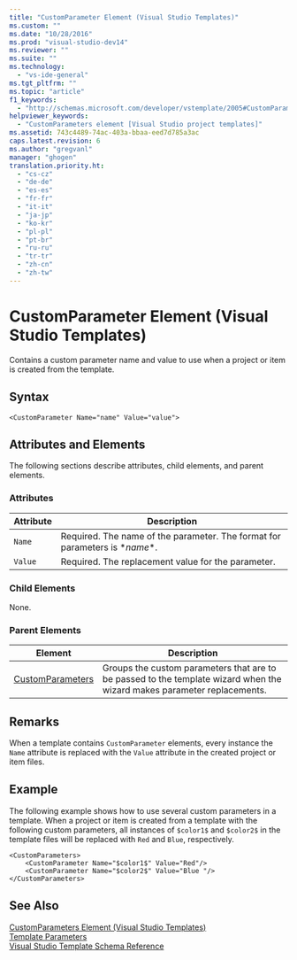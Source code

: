 ```yaml
---
title: "CustomParameter Element (Visual Studio Templates)"
ms.custom: ""
ms.date: "10/28/2016"
ms.prod: "visual-studio-dev14"
ms.reviewer: ""
ms.suite: ""
ms.technology: 
  - "vs-ide-general"
ms.tgt_pltfrm: ""
ms.topic: "article"
f1_keywords: 
  - "http://schemas.microsoft.com/developer/vstemplate/2005#CustomParameter"
helpviewer_keywords: 
  - "CustomParameters element [Visual Studio project templates]"
ms.assetid: 743c4489-74ac-403a-bbaa-eed7d785a3ac
caps.latest.revision: 6
ms.author: "gregvanl"
manager: "ghogen"
translation.priority.ht: 
  - "cs-cz"
  - "de-de"
  - "es-es"
  - "fr-fr"
  - "it-it"
  - "ja-jp"
  - "ko-kr"
  - "pl-pl"
  - "pt-br"
  - "ru-ru"
  - "tr-tr"
  - "zh-cn"
  - "zh-tw"
---
```

# CustomParameter Element (Visual Studio Templates)
Contains a custom parameter name and value to use when a project or item is created from the template.  
  
## Syntax  
  
```  
<CustomParameter Name="name" Value="value">  
```  
  
## Attributes and Elements  
 The following sections describe attributes, child elements, and parent elements.  
  
### Attributes  
  
|Attribute|Description|  
|---------------|-----------------|  
|`Name`|Required. The name of the parameter. The format for parameters is $*name*$.|  
|`Value`|Required. The replacement value for the parameter.|  
  
### Child Elements  
 None.  
  
### Parent Elements  
  
|Element|Description|  
|-------------|-----------------|  
|[CustomParameters](../extensibility/customparameters-element-visual-studio-templates.md)|Groups the custom parameters that are to be passed to the template wizard when the wizard makes parameter replacements.|  
  
## Remarks  
 When a template contains `CustomParameter` elements, every instance the `Name` attribute is replaced with the `Value` attribute in the created project or item files.  
  
## Example  
 The following example shows how to use several custom parameters in a template. When a project or item is created from a template with the following custom parameters, all instances of `$color1$` and `$color2$` in the template files will be replaced with `Red` and `Blue`, respectively.  
  
```  
<CustomParameters>  
    <CustomParameter Name="$color1$" Value="Red"/>  
    <CustomParameter Name="$color2$" Value="Blue "/>  
</CustomParameters>  
```  
  
## See Also  
 [CustomParameters Element (Visual Studio Templates)](../extensibility/customparameters-element-visual-studio-templates.md)   
 [Template Parameters](../ide/template-parameters.md)   
 [Visual Studio Template Schema Reference](../extensibility/visual-studio-template-schema-reference.md)